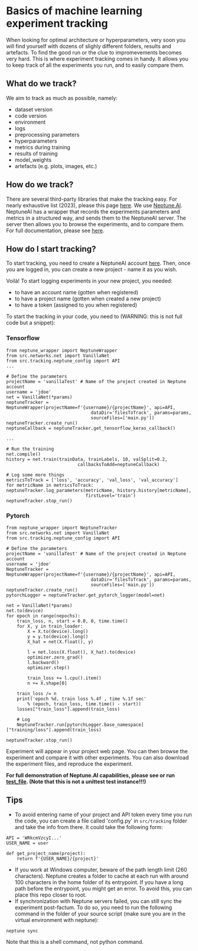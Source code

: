 # Basics of machine learning experiment tracking

When looking for optimal architecture or hyperparameters, very soon you will find 
yourself with dozens of slighly different folders, results and artefacts. To find
the good run or the clue to impromevements becomes very hard. This is where experiment 
tracking comes in handy. It allows you to keep track of all the experiments you run,
and to easily compare them.

## What do we track?
We aim to track as much as possible, namely:
* dataset version
* code version
* environment
* logs
* preprocessing parameters
* hyperparameters
* metrics during training
* results of training
* model_weights
* artefacts (e.g. plots, images, etc.)

## How do we track?
There are several third-party libraries that make the tracking easy. For nearly exhaustive list (2023), 
please this page [here](https://neptune.ai/blog/best-ml-experiment-tracking-tools). We 
use [Neptune.AI](https://neptune.ai/product/experiment-tracking). NeptuneAI has a
wrapper that records the experiments parameters and metrics in a structured way, and
sends them to the NeptuneAI server. The server then allows you to browse the experiments, and to compare them. For full documentation, please see [here](https://docs.neptune.ai/).

## How do I start tracking?
To start tracking, you need to create a NeptuneAI account [here](https://app.neptune.ai/register).
Then, once you are logged in, you can create a new project - name it as you wish.

Voilà! To start logging experiments in your new project, you needed:
* to have an account name (gotten when registered)
* to have a project name (gotten when created a new project)
* to have a token (assigned to you when registered)

To start the tracking in your code, you need to (WARNING: this is not full code but a snippet):
### Tensorflow
```
from neptune_wrapper import NeptuneWrapper
from src.networks.net import VanillaNet
from src.tracking.neptune_config import API
...

# Define the parameters
projectName = 'vanillaTest' # Name of the project created in Neptune account
username = 'jdoe'
net = VanillaNet(*params)
neptuneTracker = NeptuneWrapper(projectName=f'{username}/{projectName}', api=API,
                                dataDir='filesToTrack', params=params,
                                sourceFiles=['main.py'])
neptuneTracker.create_run()
neptuneCallback = neptuneTracker.get_tensorflow_keras_callback()

...

# Run the training
net.compile()
history = net.train(trainData, trainLabels, 10, valSplit=0.2,
                           callbacksToAdd=neptuneCallback)
                           
# Log some more things
metricsToTrack = ['loss', 'accuracy', 'val_loss', 'val_accuracy']
for metricName in metricsToTrack:
neptuneTracker.log_parameters(metricName, history.history[metricName],
                              firstLevel='train')
neptuneTracker.stop_run()                                                       
```
### Pytorch
```
from neptune_wrapper import NeptuneTracker
from src.networks.net import VanillaNet
from src.tracking.neptune_config import API

# Define the parameters
projectName = 'vanillaTest' # Name of the project created in Neptune account
username = 'jdoe'
NeptuneTracker = NeptuneWrapper(projectName=f'{username}/{projectName}', api=API,
                                dataDir='filesToTrack', params=params,
                                sourceFiles=['main.py'])
neptuneTracker.create_run()
pytorchLogger = neptuneTracker.get_pytorch_logger(model=net)

net = VanillaNet(*params)
net.to(device)
for epoch in range(nepochs):
    train_loss, n, start = 0.0, 0, time.time()
    for X, y in train_loader:
        X = X.to(device).long()
        y = y.to(device).long()
        X_hat = net(X.float(), y)

        l = net.loss(X.float(), X_hat).to(device)
        optimizer.zero_grad()
        l.backward()
        optimizer.step()

        train_loss += l.cpu().item()
        n += X.shape[0]

    train_loss /= n
    print('epoch %d, train loss %.4f , time %.1f sec'
        % (epoch, train_loss, time.time() - start))
    losses["train_loss"].append(train_loss)

    # Log
    NeptuneTracker.run[pytorchLogger.base_namespace]["training/loss"].append(train_loss)
    
neptuneTracker.stop_run()
```

Experiment will appear in your project web page. You can then browse the experiment and 
compare it with other experiments. You can also download the experiment files, and
reproduce the experiment.

**For full demonstration of Neptune.AI capabilities, please see or run [test_file](../../tests/neptune_wrapper_tests.py).
(Note that this is not a unittest test instance!!!)** 

## Tips
* To avoid entering name of your project and API token every time you run the code,
you can create a file called 'config.py' in `src/tracking` folder and take the info
from there. It could take the following form:
```
API = 'WRkcmVzcyI...'
USER_NAME = user

def get_project_name(project):
    return f'{USER_NAME}/{project}'
```
* If you work at Windows computer, beware of the path length limit (260 characters). Neptune
creates a folder to cache at each run with around 100 characters in the home folder of its
entrypoint. If you have a long path before the entrypoint, you might get an error. To avoid
this, you can place this repo closer to root.
* If synchronization with Neptune servers failed, you can still sync the experiment post-factum.
To do so, you need to run the following command in the folder of your source script (make
sure you are in the virtual environment with neptune):
```
neptune sync
```
Note that this is a shell command, not python command.